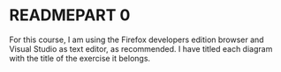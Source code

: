 # READMEPART 0
For this course, I am using the Firefox developers edition browser and Visual Studio as text editor, as recommended.
I have titled each diagram with the title of the exercise it belongs.